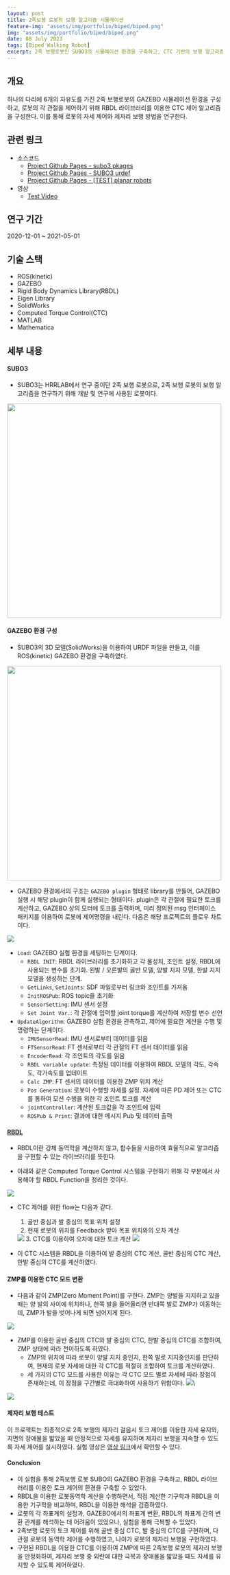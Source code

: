 ```yaml
---
layout: post
title: 2족보행 로봇의 보행 알고리즘 시뮬레이션
feature-img: "assets/img/portfolio/biped/biped.png"
img: "assets/img/portfolio/biped/biped.png"
date: 08 July 2023
tags: [Biped Walking Robot]
excerpt: 2족 보행로봇인 SUBO3의 시뮬레이션 환경을 구축하고, CTC 기반의 보행 알고리즘을 위한 RBDL 라이브러리를 이용한 6자유도 제어 및 로봇의 자세 제어에 대한 연구 내용이다.
---
```


## 개요

하나의 다리에 6개의 자유도를 가진 2족 보행로봇의 GAZEBO 시뮬레이션 환경을 구성하고, 로봇의 각 관절을 제어하기 위해 RBDL 라이브러리를 이용한 CTC 제어 알고리즘을 구성한다. 이를 통해 로봇의 자세 제어와 제자리 보행 방법을 연구한다.

## 관련 링크

* 소스코드
    - [Project Github Pages - subo3 pkages](https://github.com/rootbKim/subo3_pkgs)
    - [Project Github Pages - SUBO3 urdef](https://github.com/rootbKim/SUBO3)
    - [Project Github Pages - [TEST] planar robots](https://github.com/rootbKim/planar_robot_pkgs)
* 영상
    - [Test Video](https://github.com/rootbKim/subo3_pkgs/blob/master/video/video.gif)

## 연구 기간

2020-12-01 ~ 2021-05-01

## 기술 스택

- ROS(kinetic)
- GAZEBO
- Rigid Body Dynamics Library(RBDL)
- Eigen Library
- SolidWorks
- Computed Torque Control(CTC)
- MATLAB
- Mathematica

## 세부 내용

#### SUBO3

* SUBO3는 HRRLAB에서 연구 중이던 2족 보행 로봇으로, 2족 보행 로봇의 보행 알고리즘을 연구하기 위해 개발 및 연구에 사용된 로봇이다.

<img src="/assets/img/portfolio/biped/subo3.png" height="500">

#### GAZEBO 환경 구성

* SUBO3의 3D 모델(SolidWorks)을 이용하여 URDF 파일을 만들고, 이를 ROS(kinetic) GAZEBO 환경을 구축하였다.

<img src="/assets/img/portfolio/biped/solidworks.png" height="500">

* GAZEBO 환경에서의 구조는 `GAZEBO plugin` 형태로 library를 만들어, GAZEBO 실행 시 해당 plugin이 함께 실행되는 형태이다. plugin은 각 관절에 필요한 토크를 계산하고, GAZEBO 상의 모터에 토크를 출력하며, 미리 정의된 msg 인터페이스 패키지를 이용하여 로봇에 제어명령을 내린다. 다음은 해당 프로젝트의 플로우 차트이다.

<img src="/assets/img/portfolio/biped/flowchart.png">

* `Load`: GAZEBO 실험 환경을 세팅하는 단계이다.
    * `RBDL INIT`: RBDL 라이브러리를 초기화하고 각 물성치, 조인트 설정, RBDL에 사용되는 변수를 초기화. 왼발 / 오른발의 골반 모델, 양발 지지 모델, 한발 지지 모델을 생성하는 단계.
    * `GetLinks`, `GetJoints`: SDF 파일로부터 링크와 조인트를 가져옴
    * `InitROSPub`: ROS topic을 초기화
    * `SensorSetting`: IMU 센서 설정
    * `Set Joint Var.`: 각 관절에 입력할 joint torque를 계산하여 저장할 변수 선언
* `UpdateAlgorithm`: GAZEBO 실험 환경을 관측하고, 제어에 필요한 계산을 수행 및 명령하는 단계이다.
    * `IMUSensorRead`: IMU 센서로부터 데이터를 읽음
    * `FTSensorRead`: FT 센서로부터 각 관절의 FT 센서 데이터를 읽음
    * `EncoderRead`: 각 조인트의 각도를 읽음
    * `RBDL variable update`: 측정된 데이터를 이용하여 RBDL 모델의 각도, 각속도, 각가속도를 업데이트
    * `Calc ZMP`: FT 센서의 데이터를 이용한 ZMP 위치 계산
    * `Pos Generation`: 로봇이 수행할 자세를 설정. 자세에 따른 PD 제어 또는 CTC를 통하여 모션 수행을 위한 각 조인트 토크를 계산
    * `jointController`: 계산된 토크값을 각 조인트에 입력
    * `ROSPub & Print`: 결과에 대한 메시지 Pub 및 데이터 출력

#### [RBDL](https://rbdl.github.io/)

* RBDL이란 강체 동역학을 계산하지 않고, 함수들을 사용하여 효율적으로 알고리즘을 구현할 수 있는 라이브러리를 뜻한다.

* 아래와 같은 Computed Torque Control 시스템을 구현하기 위해 각 부분에서 사용해야 할 RBDL Function을 정리한 것이다.

<img src="/assets/img/portfolio/biped/CTC.png">

* CTC 제어를 위한 flow는 다음과 같다.
    1. 골반 중심과 발 중심의 목표 위치 설정
    2. 현재 로봇의 위치를 Feedback 받아 목표 위치와의 오차 계산
    <img src="/assets/img/portfolio/biped/CTC_POS.png">
    3. CTC를 이용하여 오차에 대한 토크 계산
    <img src="/assets/img/portfolio/biped/CTC_TORQUE.png">

* 이 CTC 시스템을 RBDL을 이용하여 발 중심의 CTC 계산, 골반 중심의 CTC 계산, 한발 중심의 CTC를 계산하였다.

#### ZMP를 이용한 CTC 모드 변환

* 다음과 같이 ZMP(Zero Moment Point)를 구한다. ZMP는 양발을 지지하고 있을 때는 양 발의 사이에 위치하나, 한쪽 발을 들어올리면 반대쪽 발로 ZMP가 이동하는데, ZMP가 발을 벗어나게 되면 넘어지게 된다.

<img src="/assets/img/portfolio/biped/ZMP.png">

* ZMP를 이용한 골반 중심의 CTC와 발 중심의 CTC, 한발 중심의 CTC를 조합하여, ZMP 상태에 따라 천이하도록 하였다.
    * ZMP의 위치에 따라 로봇이 양발 지지 중인지, 한쪽 발로 지지중인지를 판단하여, 현재의 로봇 자세에 대한 각 CTC를 적절히 조합하여 토크를 계산하였다.
    * 세 가지의 CTC 모드를 사용한 이유는 각 CTC 모드 별로 자세에 따라 장점이 존재하는데, 이 장점을 구간별로 극대화하여 사용하기 위함이다.
<img src="/assets/img/portfolio/biped/ZMP_CTC.png">\
<img src="/assets/img/portfolio/biped/ZMP_CTC2.png">

#### 제자리 보행 테스트

이 프로젝트는 최종적으로 2족 보행의 제자리 걸음시 토크 제어를 이용한 자세 유지와, 지면의 장애물을 밟았을 때 안정적으로 자세를 유지하며 제자리 보행을 지속할 수 있도록 자세 제어를 실시하였다. 실험 영상은 [영상 링크](https://github.com/rootbKim/subo3_pkgs/blob/master/video/video.gif)에서 확인할 수 있다.

#### Conclusion

* 이 실험을 통해 2족보행 로봇 SUBO의 GAZEBO 환경을 구축하고, RBDL 라이브러리를 이용한 토크 제어의 환경을 구축할 수 있었다.
* RBDL을 이용한 로봇동역학 계산을 수행하면서, 직접 계산한 기구학과 RBDL을 이용한 기구학을 비교하며, RBDL을 이용한 해석을 검증하였다.
* 로봇의 각 좌표계의 설정과, GAZEBO에서의 좌표계 변환, RBDL의 좌표계 간의 변환 관계를 해석하는 데 어려움이 있었으나, 실험을 통해 극복할 수 있었다.
* 2족보행 로봇의 토크 제어를 위해 골반 중심 CTC, 발 중심의 CTC를 구현하며, 다관절 로봇의 동역학 제어를 수행하였고, 나아가 로봇의 제자리 보행을 구현하였다.
* 구현된 RBDL을 이용한 CTC를 이용하여 ZMP에 따른 2족보행 로봇의 제자리 보행을 안정화하여, 제자리 보행 중 외란에 대한 극복과 장애물을 밟았을 때도 자세를 유지할 수 있도록 제어하였다.